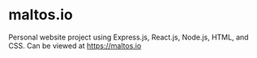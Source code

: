 # maltos.io
Personal website project using Express.js, React.js, Node.js, HTML, and CSS. Can be viewed at https://maltos.io
